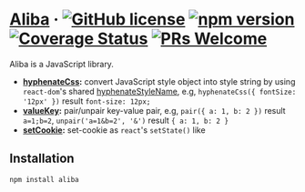 # [Aliba](#) &middot; [![GitHub license](https://img.shields.io/badge/license-MIT-blue.svg)](https://github.com/chiaweilee/aliba/blob/master/LICENSE) [![npm version](https://img.shields.io/npm/v/aliba.svg?style=flat)](https://www.npmjs.com/package/aliba) [![Coverage Status](https://img.shields.io/coveralls/chiaweilee/aliba/master.svg?style=flat)](https://coveralls.io/github/chiaweilee/aliba?branch=master) [![PRs Welcome](https://img.shields.io/badge/PRs-welcome-brightgreen.svg)](#)

Aliba is a JavaScript library.

* **[hyphenateCss](https://github.com/chiaweilee/aliba/tree/master/src/hyphenate-css):** convert JavaScript style object into style string by using `react-dom`'s shared [hyphenateStyleName](https://github.com/chiaweilee/aliba/blob/master/src/shared/hyphenateStyleName.ts), e.g, `hyphenateCss({ fontSize: '12px' })` result `font-size: 12px;`
* **[valueKey](https://github.com/chiaweilee/aliba/tree/master/src/value-key):** pair/unpair key-value pair, e.g, `pair({ a: 1, b: 2 })` result `a=1;b=2`, `unpair('a=1&b=2', '&')` result `{ a: 1, b: 2 }`
* **[setCookie](https://github.com/chiaweilee/aliba/tree/master/src/set-cookie):** set-cookie as `react`'s `setState()` like

## Installation

```
npm install aliba
```
